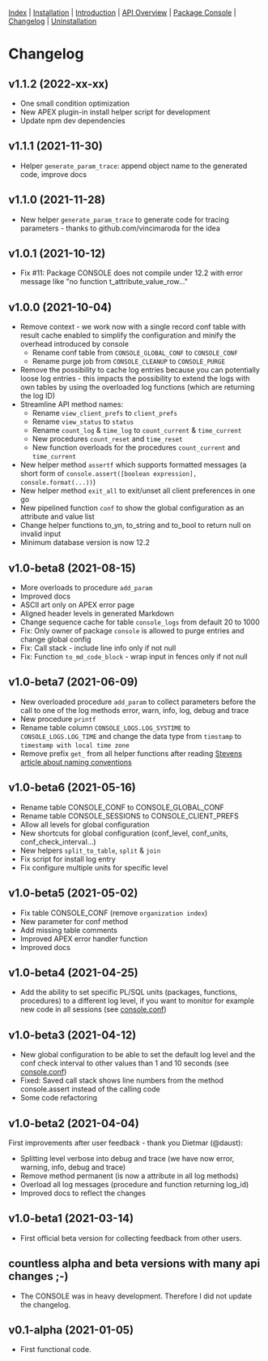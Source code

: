 <!-- nav -->

[Index](README.md)
| [Installation](installation.md)
| [Introduction](introduction.md)
| [API Overview](api-overview.md)
| [Package Console](package-console.md)
| [Changelog](changelog.md)
| [Uninstallation](uninstallation.md)

<!-- navstop -->

# Changelog

## v1.1.2 (2022-xx-xx)

- One small condition optimization
- New APEX plugin-in install helper script for development
- Update npm dev dependencies

## v1.1.1 (2021-11-30)

- Helper `generate_param_trace`: append object name to the generated code, improve docs

## v1.1.0 (2021-11-28)

- New helper `generate_param_trace` to generate code for tracing parameters - thanks to github.com/vincimaroda for the idea

## v1.0.1 (2021-10-12)

- Fix #11: Package CONSOLE does not compile under 12.2 with error message like "no function t_attribute_value_row..."

## v1.0.0 (2021-10-04)

- Remove context - we work now with a single record conf table with result cache
  enabled to simplify the configuration and minify the overhead introduced by
  console
  - Rename conf table from `CONSOLE_GLOBAL_CONF` to `CONSOLE_CONF`
  - Rename purge job from `CONSOLE_CLEANUP` to `CONSOLE_PURGE`
- Remove the possibility to cache log entries because you can potentially loose
  log entries - this impacts the possibility to extend the logs with own tables
  by using the overloaded log functions (which are returning the log ID)
- Streamline API method names:
  - Rename `view_client_prefs` to `client_prefs`
  - Rename `view_status` to `status`
  - Rename `count_log` & `time_log` to `count_current` & `time_current`
  - New procedures `count_reset` and `time_reset`
  - New function overloads for the procedures `count_current` and `time_current`
- New helper method `assertf` which supports formatted messages (a short form of
  `console.assert([boolean expression], console.format(...))`)
- New helper method `exit_all` to exit/unset all client preferences in one go
- New pipelined function `conf` to show the global configuration as an attribute
  and value list
- Change helper functions to_yn, to_string and to_bool to return null on invalid
  input
- Minimum database version is now 12.2

## v1.0-beta8 (2021-08-15)

- More overloads to procedure `add_param`
- Improved docs
- ASCII art only on APEX error page
- Aligned header levels in generated Markdown
- Change sequence cache for table `console_logs` from default 20 to 1000
- Fix: Only owner of package `console` is allowed to purge entries and change
  global config
- Fix: Call stack - include line info only if not null
- Fix: Function `to_md_code_block` - wrap input in fences only if not null

## v1.0-beta7 (2021-06-09)

- New overloaded procedure `add_param` to collect parameters before the call to
  one of the log methods error, warn, info, log, debug and trace
- New procedure `printf`
- Rename table column `CONSOLE_LOGS.LOG_SYSTIME` to `CONSOLE_LOGS.LOG_TIME` and
  change the data type from `timstamp` to `timestamp with local time zone`
- Remove prefix `get_` from all helper functions after reading [Stevens article
  about naming
  conventions](https://www.insum.ca/feuertip-11-what-makes-an-effective-naming-convention/)

## v1.0-beta6 (2021-05-16)

- Rename table CONSOLE_CONF to CONSOLE_GLOBAL_CONF
- Rename table CONSOLE_SESSIONS to CONSOLE_CLIENT_PREFS
- Allow all levels for global configuration
- New shortcuts for global configuration (conf_level, conf_units,
  conf_check_interval...)
- New helpers `split_to_table`, `split` & `join`
- Fix script for install log entry
- Fix configure multiple units for specific level

## v1.0-beta5 (2021-05-02)

- Fix table CONSOLE_CONF (remove `organization index`)
- New parameter for conf method
- Add missing table comments
- Improved APEX error handler function
- Improved docs

## v1.0-beta4 (2021-04-25)

- Add the ability to set specific PL/SQL units (packages, functions, procedures)
  to a different log level, if you want to monitor for example new code in all
  sessions (see [console.conf](package-console.md#procedure-conf))

## v1.0-beta3 (2021-04-12)

- New global configuration to be able to set the default log level and the conf
  check interval to other values than 1 and 10 seconds (see
  [console.conf](package-console.md#procedure-conf))
- Fixed: Saved call stack shows line numbers from the method console.assert
  instead of the calling code
- Some code refactoring

## v1.0-beta2 (2021-04-04)

First improvements after user feedback - thank you Dietmar (@daust):

- Splitting level verbose into debug and trace (we have now error, warning,
  info, debug and trace)
- Remove method permanent (is now a attribute in all log methods)
- Overload all log messages (procedure and function returning log_id)
- Improved docs to reflect the changes

## v1.0-beta1 (2021-03-14)

- First official beta version for collecting feedback from other users.

## countless alpha and beta versions with many api changes ;-)

- The CONSOLE was in heavy development. Therefore I did not update the
  changelog.

## v0.1-alpha (2021-01-05)

- First functional code.
